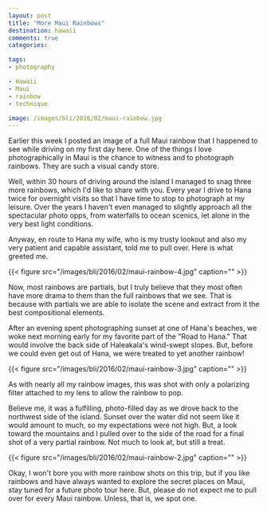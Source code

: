 ```yaml
---
layout: post
title: "More Maui Rainbows"
destination: hawaii
comments: true
categories:

tags:
- photography

- Hawaii
- Maui
- rainbow
- technique

image: /images/bli/2016/02/maui-rainbow.jpg
---
```


Earlier this week I posted an image of a full Maui rainbow that I happened to see while driving on my first day here. One of the things I love photographically in Maui is the chance to witness and to photograph rainbows. They are such a visual candy store. 

<!--more-->

Well, within 30 hours of driving around the island I managed to snag three more rainbows, which I'd like to share with you. Every year I drive to Hana twice for overnight visits so that I have time to stop to photograph at my leisure. Over the years I haven't even managed to slightly approach all the spectacular photo opps, from waterfalls to ocean scenics, let alone in the very best light conditions. 

Anyway, en route to Hana my wife, who is my trusty lookout and also my very patient and capable assistant, told me to pull over. Here is what greeted me. 

{{< figure src="/images/bli/2016/02/maui-rainbow-4.jpg" caption="" >}}

Now, most rainbows are partials, but I truly believe that they most often have more drama to them than the full rainbows that we see. That is because with partials we are able to isolate the scene and extract from it the best compositional elements. 

After an evening spent photographing sunset at one of Hana's beaches, we woke next morning early for my favorite part of the "Road to Hana." That would involve the back side of Haleakala's wind-swept slopes. But, before we could even get out of Hana, we were treated to yet another rainbow! 

{{< figure src="/images/bli/2016/02/maui-rainbow-3.jpg" caption="" >}}

As with nearly all my rainbow images, this was shot with only a polarizing filter attached to my lens to allow the rainbow to pop. 

Believe me, it was a fulfilling, photo-filled day as we drove back to the northwest side of the island. Sunset over the water did not seem like it would amount to much, so my expectations were not high. But, a look toward the mountains and I pulled over to the side of the road for a final shot of a very partial rainbow. Not much to look at, but still a treat. 

{{< figure src="/images/bli/2016/02/maui-rainbow-2.jpg" caption="" >}}

Okay, I won't bore you with more rainbow shots on this trip, but if you like rainbows and have always wanted to explore the secret places on Maui, stay tuned for a future photo tour here. But, please do not expect me to pull over for every Maui rainbow. Unless, that is, we spot one.  




